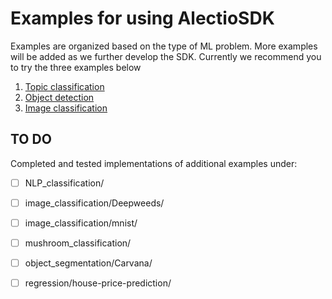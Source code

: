 # Examples for using AlectioSDK

Examples are organized based on the type of ML problem. 
More examples will be added as we further develop the SDK.
Currently we recommend you to try the three examples below

1. [Topic classification](./topic_classification)
2. [Object detection](./object_detection)
3. [Image classification](./image_classification)



## TO DO
Completed and tested implementations of additional examples under:
  - [ ] NLP_classification/
  - [ ] image_classification/Deepweeds/
  - [ ] image_classification/mnist/
  - [ ] mushroom_classification/
  - [ ] object_segmentation/Carvana/
  - [ ] regression/house-price-prediction/

